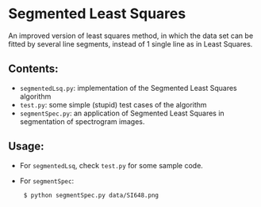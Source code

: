 Segmented Least Squares
====

An improved version of least squares method, in which the data set can be fitted by several line segments, instead of 1 single line as in Least Squares.

Contents:
------

* `segmentedLsq.py`: implementation of the Segmented Least Squares algorithm
* `test.py`: some simple (stupid) test cases of the algorithm
* `segmentSpec.py`: an application of Segmented Least Squares in segmentation of spectrogram images.

Usage:
------

* For `segmentedLsq`, check `test.py` for some sample code.
* For `segmentSpec`:

       $ python segmentSpec.py data/SI648.png
